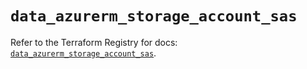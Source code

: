 # `data_azurerm_storage_account_sas`

Refer to the Terraform Registry for docs: [`data_azurerm_storage_account_sas`](https://registry.terraform.io/providers/hashicorp/azurerm/3.115.0/docs/data-sources/storage_account_sas).
